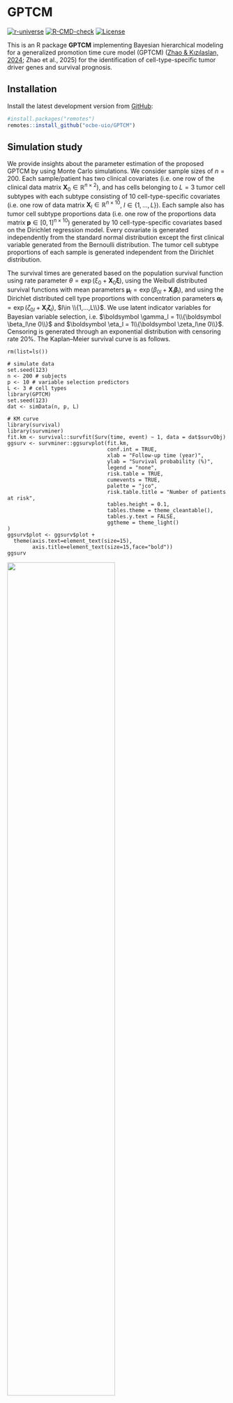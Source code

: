# GPTCM
<!-- 
[![CRAN
status](https://www.r-pkg.org/badges/version/GPTCM)](https://cran.r-project.org/package=GPTCM)
[![DOI](https://img.shields.io/badge/doi-10.32614%2FCRAN.package.GPTCM-brightgreen)](https://doi.org/10.32614/CRAN.package.GPTCM)
-->
[![r-universe](https://ocbe-uio.r-universe.dev/badges/GPTCM)](https://ocbe-uio.r-universe.dev/GPTCM)
[![R-CMD-check](https://github.com/ocbe-uio/GPTCM/workflows/R-CMD-check/badge.svg)](https://github.com/ocbe-uio/GPTCM/actions)
[![License](https://img.shields.io/badge/License-GPLv3-brightgreen.svg)](https://www.gnu.org/licenses/gpl-3.0)



This is an R package **GPTCM** implementing Bayesian hierarchical modeling for a generalized promotion time cure model (GPTCM) ([Zhao \& Kızılaslan, 2024](https://doi.org/10.48550/arXiv.2408.17188); Zhao et al., 2025) for the identification of cell-type-specific tumor driver genes and survival prognosis. 

## Installation

Install the latest development version from [GitHub](https://github.com/ocbe-uio/GPTCM):

```r
#install.packages("remotes")
remotes::install_github("ocbe-uio/GPTCM")
```

## Simulation study

We provide insights about the parameter estimation of the proposed GPTCM by using Monte Carlo simulations. 
We consider sample sizes of $n=200$. 
Each sample/patient has two clinical covariates (i.e. one row of the clinical data matrix $\mathbf X_0\in \mathbb R^{n\times 2}$), and has cells belonging to $L=3$ tumor cell subtypes with each subtype consisting of $10$ cell-type-specific covariates (i.e. one row of data matrix $\mathbf X_l\in \mathbb R^{n\times 10}$, $l\in \{1,...,L\}$). 
Each sample also has tumor cell subtype proportions data (i.e. one row of the proportions data matrix $\mathbf p\in [0,1]^{n\times 10}$) 
generated by $10$ cell-type-specific covariates based on the Dirichlet regression model. 
Every covariate is generated independently from the standard normal distribution except the first clinical variable generated from the Bernoulli distribution. 
The tumor cell subtype proportions of each sample is generated independent from the Dirichlet distribution. 

The survival times are generated based on the population survival function using rate parameter $\theta=\exp(\xi_0+\mathbf X_0\boldsymbol\xi)$, using the Weibull distributed survival functions with 
mean parameters $\boldsymbol\mu_{l}= \exp(\beta_{0l} + \mathbf X_{l} \boldsymbol \beta_l)$, and using the Dirichlet distributed cell type proportions with concentration parameters $\boldsymbol\alpha_{l}= \exp(\zeta_{0l} + \mathbf X_{l} \boldsymbol \zeta_l)$,  $l\in \\{1,...,L\\}$. 
We use latent indicator variables for Bayesian variable selection, i.e. $\boldsymbol \gamma_l = 1\\{\boldsymbol \beta_l\ne 0\\}$ and $\boldsymbol \eta_l = 1\\{\boldsymbol \zeta_l\ne 0\\}$. 
Censoring is generated through an exponential distribution with censoring rate $20\%$. 
The Kaplan–Meier survival curve is as follows.

```{r}
rm(list=ls())

# simulate data
set.seed(123)
n <- 200 # subjects
p <- 10 # variable selection predictors
L <- 3 # cell types
library(GPTCM)
set.seed(123)
dat <- simData(n, p, L)

# KM curve
library(survival)
library(survminer)
fit.km <- survival::survfit(Surv(time, event) ~ 1, data = dat$survObj)
ggsurv <- survminer::ggsurvplot(fit.km,
                                conf.int = TRUE, 
                                xlab = "Follow-up time (year)",
                                ylab = "Survival probability (%)",
                                legend = "none",
                                risk.table = TRUE,
                                cumevents = TRUE,
                                palette = "jco",
                                risk.table.title = "Number of patients at risk",
                                tables.height = 0.1,
                                tables.theme = theme_cleantable(), 
                                tables.y.text = FALSE, 
                                ggtheme = theme_light() 
)
ggsurv$plot <- ggsurv$plot + 
  theme(axis.text=element_text(size=15), 
        axis.title=element_text(size=15,face="bold"))
ggsurv
```

<img src="man/figures/cran_km.png" width="70%" />

After running our proposed GPTCM with Bernoulli-beta prior (GPTCM-Ber2), we compare its the survival prediction performance with other approaches (i.e. Kaplan-Meier method without covariates, classic Cox model with two clinical covariates, Cox model with cell-type proportions data as covariates, Cox model with both clinical and cell-type proportion covariates, Cox model with clinical and aggregated (mean) cell-type-specific covariates, Cox model with clinical and aggregated (median) cell-type-specific covariates, mixture cure model with clinical and aggregated (mean) cell-type-specific covariates, mixture cure model with clinical and aggregated (median) cell-type-specific covariates). 
The follow figure shows the prediction performance of time-dependent Brier scores. 
It is clear that our GPTCM has much better survival prognosis than other approaches. 

```{r}
## run Bayesian GPTCM
set.seed(123)
fit <- GPTCM(dat, nIter = 1100, burnin = 100)

# draw time-dependent Brier scores
plotBrier(dat, datMCMC = fit, 
          time.star = 3, 
          xlab = "Evalutation time points",
          ylab = "Prediction error")
```

<img src="man/figures/cran_brier.png" width="70%" />

The following figure shows the posterior distributions of cell-type-specific effects associated with cell-type-specific progression with the black dimonds indicating true effects, and marginal posterior inclusion probabilities (mPIP) of Bayesian variable selection. 

```{r}
plotCoeff(dat, datMCMC = fit, estimator = "beta", bandwidth = 0.05)
plotCoeff(dat, datMCMC = fit, estimator = "gamma")
```

<img src="man/figures/cran_betas.png" width="100%" />
<img src="man/figures/cran_gammas.png" width="100%" />


The following figure shows the posterior distributions of cell-type-specific effects associated with cell-type-specific proportions, and mPIP of Bayesian variable selection. 

```{r}
plotCoeff(dat, datMCMC = fit, estimator = "zeta", bandwidth = 0.01)
plotCoeff(dat, datMCMC = fit, estimator = "eta")
```

<img src="man/figures/cran_zetas.png" width="100%" />
<img src="man/figures/cran_etas.png" width="100%" />

## References

Chen MH, Ibrahim JG, Sinha D (1999). A new Bayesian model for survival data with
a surviving fraction. Journal of the American Statistical Association, 94(447):909--919.

Yakovlev AY, Tsodikov AD, Asselain B (1996). Stochastic Models of Tumor Latency and Their
Biostatistical Applications. World Scientific, Singapore.

Zhao Z, Kızılaslan F. (2024). A note on promotion time cure models with a new biological consideration. arXiv,
DOI https://doi.org/10.48550/arXiv.2408.17188.


Zhao Z et al. (2025). Generalized promotion time cure model: A new modeling framework for identification of cell-type-specific genes and survival prediction. arXiv: xxx.
